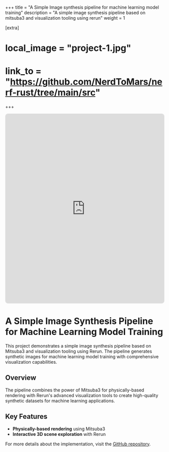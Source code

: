 +++
title = "A Simple Image synthesis pipeline for machine learning model training"
description = "A simple image synthesis pipeline based on mitsuba3 and visualization tooling using rerun"
weight = 1

[extra]
# local_image = "project-1.jpg"
# link_to = "https://github.com/NerdToMars/nerf-rust/tree/main/src"
+++

<div {% if class %}class="{{class}}"{% endif %}>
    <iframe src="https://app.rerun.io/version/0.23.1/index.html?url=https://nerdtomars.github.io/synthetic_image_for_ai/data_0.23.1.rrd" style="width: 100%; height: 600px; border: 1px solid #ddd; border-radius: 8px;"></iframe>
</div>

# A Simple Image Synthesis Pipeline for Machine Learning Model Training

This project demonstrates a simple image synthesis pipeline based on Mitsuba3 and visualization tooling using Rerun. The pipeline generates synthetic images for machine learning model training with comprehensive visualization capabilities.

## Overview

The pipeline combines the power of Mitsuba3 for physically-based rendering with Rerun's advanced visualization tools to create high-quality synthetic datasets for machine learning applications.

## Key Features

- **Physically-based rendering** using Mitsuba3
- **Interactive 3D scene exploration** with Rerun

For more details about the implementation, visit the [GitHub repository](https://github.com/NerdToMars/nerf-rust/tree/main/src).
